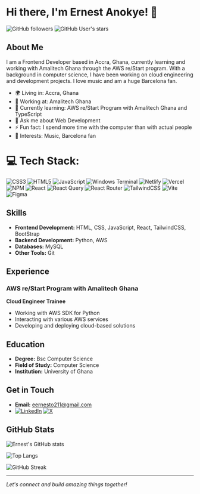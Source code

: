 # Hi there, I'm Ernest Anokye! 👋

![GitHub followers](https://img.shields.io/github/followers/iamernesto14?style=social) 
![GitHub User's stars](https://img.shields.io/github/stars/iamernesto14?style=social)

## About Me

I am a Frontend Developer based in Accra, Ghana, currently learning and working with Amalitech Ghana through the AWS re/Start program. With a background in computer science, I have been working on cloud engineering and development projects. I love music and am a huge Barcelona fan.

- 🌍 Living in: Accra, Ghana
- 💼 Working at: Amalitech Ghana
- 🔭 Currently learning: AWS re/Start Program with Amalitech Ghana and TypeScript
- 💬 Ask me about Web Development
- ⚡ Fun fact: I spend more time with the computer than with actual people
- 🎵 Interests: Music, Barcelona fan

# 💻 Tech Stack:

![CSS3](https://img.shields.io/badge/css3-%231572B6.svg?style=for-the-badge&logo=css3&logoColor=white) ![HTML5](https://img.shields.io/badge/html5-%23E34F26.svg?style=for-the-badge&logo=html5&logoColor=white) ![JavaScript](https://img.shields.io/badge/javascript-%23323330.svg?style=for-the-badge&logo=javascript&logoColor=%23F7DF1E) ![Windows Terminal](https://img.shields.io/badge/Windows%20Terminal-%234D4D4D.svg?style=for-the-badge&logo=windows-terminal&logoColor=white) ![Netlify](https://img.shields.io/badge/netlify-%23000000.svg?style=for-the-badge&logo=netlify&logoColor=#00C7B7) ![Vercel](https://img.shields.io/badge/vercel-%23000000.svg?style=for-the-badge&logo=vercel&logoColor=white) ![NPM](https://img.shields.io/badge/NPM-%23CB3837.svg?style=for-the-badge&logo=npm&logoColor=white) ![React](https://img.shields.io/badge/react-%2320232a.svg?style=for-the-badge&logo=react&logoColor=%2361DAFB) ![React Query](https://img.shields.io/badge/-React%20Query-FF4154?style=for-the-badge&logo=react%20query&logoColor=white) ![React Router](https://img.shields.io/badge/React_Router-CA4245?style=for-the-badge&logo=react-router&logoColor=white) ![TailwindCSS](https://img.shields.io/badge/tailwindcss-%2338B2AC.svg?style=for-the-badge&logo=tailwind-css&logoColor=white) ![Vite](https://img.shields.io/badge/vite-%23646CFF.svg?style=for-the-badge&logo=vite&logoColor=white) ![Figma](https://img.shields.io/badge/figma-%23F24E1E.svg?style=for-the-badge&logo=figma&logoColor=white)

## Skills

- **Frontend Development:** HTML, CSS, JavaScript, React, TailwindCSS, BootStrap
- **Backend Development:** Python, AWS
- **Databases:** MySQL
- **Other Tools:** Git

## Experience

### AWS re/Start Program with Amalitech Ghana
**Cloud Engineer Trainee**
- Working with AWS SDK for Python
- Interacting with various AWS services
- Developing and deploying cloud-based solutions

## Education

- **Degree:** Bsc Computer Science
- **Field of Study:** Computer Science
- **Institution:** University of Ghana

## Get in Touch

- **Email:** [eernesto211@gmail.com](mailto:eernesto211@gmail.com)
- [![LinkedIn](https://img.shields.io/badge/LinkedIn-%230077B5.svg?logo=linkedin&logoColor=white)](https://www.linkedin.com/in/ernesto-anokye/) [![X](https://img.shields.io/badge/X-black.svg?logo=X&logoColor=white)](https://x.com/iamernesto14) 

## GitHub Stats

![Ernest's GitHub stats](https://github-readme-stats.vercel.app/api?username=iamernesto14&show_icons=true&theme=dark)

![Top Langs](https://github-readme-stats.vercel.app/api/top-langs/?username=iamernesto14&layout=compact&theme=dark)

![GitHub Streak](https://streak-stats.demolab.com?user=iamernesto14&theme=dark&hide_border=true)

---

*Let's connect and build amazing things together!*
